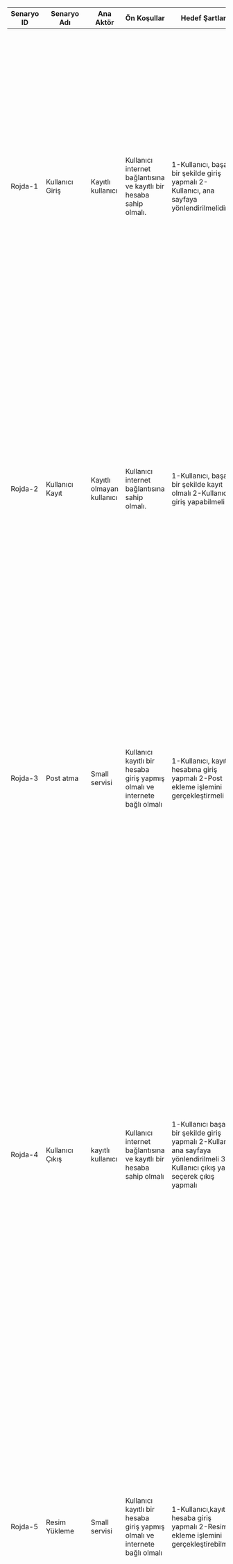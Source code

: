 | Senaryo ID | Senaryo Adı           | Ana Aktör                 | Ön Koşullar                                                                                                    | Hedef Şartlar                                                                                                                      | Ana Başarısı Senaryosu                                                                                                                                                                                                                                                                                                    | Genişlemeler                                                                                                                                                                                                                                                                                                                                                                                                                                                                                                                                                                                                                                                                                                                                                                                                                                                                                  |
|------------|-----------------------|---------------------------|----------------------------------------------------------------------------------------------------------------|------------------------------------------------------------------------------------------------------------------------------------|---------------------------------------------------------------------------------------------------------------------------------------------------------------------------------------------------------------------------------------------------------------------------------------------------------------------------|-----------------------------------------------------------------------------------------------------------------------------------------------------------------------------------------------------------------------------------------------------------------------------------------------------------------------------------------------------------------------------------------------------------------------------------------------------------------------------------------------------------------------------------------------------------------------------------------------------------------------------------------------------------------------------------------------------------------------------------------------------------------------------------------------------------------------------------------------------------------------------------------------|
| Rojda-1    | Kullanıcı Giriş       | Kayıtlı kullanıcı         | Kullanıcı internet bağlantısına ve kayıtlı bir hesaba sahip olmalı.                                            | 1-Kullanıcı, başarılı bir şekilde giriş yapmalı  2-Kullanıcı, ana sayfaya yönlendirilmelidir                                       | 1-Kullanıcı giriş yapma kısmına ulaşır  2-Kullanıcı adı ve şifre istenir  3-Kullanıcı adı ve şifre girilir  4-‘Giriş yapma’ butonuna basılır  5-Kullanıcı, sistem tarafından ana sayfaya yönlendirilir.                                                                                                                   | **1a:** 1-Kullanıcı internete bağlı değildir, giriş yapma kısmına ulaşamaz  2-Kullanıcı internete bağlanır.  3-Tekrar giriş yapma kısmına ulaşmayı dener ve ulaşır.  **1b:** 1-Kullanıcı, kullanıcı adı veya şifresini yanlış girer.  2-Sistem, kullanıcıyı hatalı giriş bilgileri konusunda uyarır.  3-Kullanıcı, doğru giriş bilgilerini girer ve tekrar giriş yapma butonuna tıklar.  **3a-4a:** 1-Kullanıcı adı ve şifre girilir.  2-Kayıtlı hesap bulunamadı uyarısı çıkar  3-Kullanıcı ‘Kayıt olma’ kısmına ulaşır  4-Gerekli bilgilerle kayıt olur.  5-Tekrar giriş yapar.  6-Sistem kullanıcıyı ana sayfaya yönlendirir.                                                                                                                                                                                                                                                              |
| Rojda-2    | Kullanıcı Kayıt       | Kayıtlı olmayan kullanıcı | Kullanıcı internet bağlantısına sahip olmalı.                                                                  | 1-Kullanıcı, başarılı bir şekilde kayıt olmalı  2-Kullanıcı giriş yapabilmeli                                                      | 1-Kullanıcı kayıt olma ekranına ulaşır  2-Kullanıcı adı ve şifre oluşturur  3-‘Kayıt olma’ butonuna basılır  4-Kullanıcı giriş yapma ekranına bilgilerini girer  5-Giriş yapar ve yeni kaydı oluşmuş olur                                                                                                                 | **1a:** 1-Kullanıcı internete bağlı değildir, kayıt olma ekranına ulaşamaz.  2-Kullanıcı internete bağlanır.  3-Tekrar kayıt olma ekranına ulaşmayı dener ve ulaşır.  **2a:** 1-Kullanıcı adı daha önce başkası tarafından alınmıştır.  2-Başka bir kullanıcı adı alır ve kayıt işlemini tamamlar.  **3a:** 1-Kullanıcı adı ve şifre girilir.  2-Bu üye zaten kayıtlı uyarısı çıkar.  3-Kullanıcı, giriş yapma ekranından giriş yapabilir.  **4a-5a:** 1-Kullanıcı giriş yapamaz.  2-Tekrar kayıt olma ekranına erişir ve kayıt olur.  3-Tekrar kayıt olma ekranına ulaşmayı dener ve ulaşır.                                                                                                                                                                                                                                                                                                 |
| Rojda-3    | Post atma             | Small servisi             | Kullanıcı kayıtlı bir hesaba giriş yapmış olmalı ve internete bağlı olmalı                                     | 1-Kullanıcı, kayıtlı hesabına giriş yapmalı  2-Post ekleme işlemini gerçekleştirmeli                                               | 1-Kullanıcı kayıtlı hesabına giriş yapar  2-Kullanıcı, post eklemek için ilgili butonuna basarak post ekleme işlemini yapar  3-Postu paylaşmak için ilgili butona basar  4-Postu paylaşır.                                                                                                                                | **1a:** 1-Kullanıcı internete bağlı değildir, giriş yapma ekranına ulaşamaz.  2-Kullanıcı internete bağlanır.  3-Tekrar giriş yapma ekranına ulaşmayı dener ve ulaşır.  **1b:** 1-Kayıtlı hesap bulunamaz.  2-Kullanıcı kayıt olma ekranına gider ve kayıt olur.  3-Giriş yapar.  **3a:** 1-İnternet bağlantısı yoktur.  2-İnternete bağlanır.  3-Tekrar tweeti paylaşır.  **1c:** 1-Kullanıcı, kullanıcı adı veya şifresini yanlış girer.  2-Sistem, kullanıcıyı hatalı giriş bilgileri konusunda uyarır.  3-Kullanıcı, doğru giriş bilgilerini girer ve tekrar giriş yapma butonuna tıklar.                                                                                                                                                                                                                                                                                                 |
| Rojda-4    | Kullanıcı Çıkış       | kayıtlı kullanıcı         | Kullanıcı internet bağlantısına ve kayıtlı bir hesaba sahip olmalı                                             | 1-Kullanıcı başarılı bir şekilde giriş yapmalı 2-Kullanıcı ana sayfaya yönlendirilmeli 3-Kullanıcı çıkış yap seçerek çıkış yapmalı | 1-Kullanıcı giriş yapma kısmına ulaşır. 2-Kullanıcı adı ve şifre istenir. 3-Kullanıcı adı ve şifre girilir. 4-’Giriş yapma’ butonuna basılır. 5-Kullanıcı,sistem tarafından ana sayfaya yönlendirilir. 6-’Çıkış yapma’ butonuna basılır. 7-Kullanıcı,sistem tarafından çıkış yapar ve giriş yapma ekranına yönlendirilir. | 1a: 1-Kullanıcı internete bağlı değildir, giriş yapma kısmına ulaşamaz. 2-Kullanıcı internete bağlanır. 3-Tekrar giriş yapma kısmına ulamayı dener ve ulaşır. 1b: 1-Kayıtlı hesap bulunamaz. 2-Kullanıcı kayıt alma ekranına gider ve kayıt olur. 3-Giriş yapar. 1c: 1-Kullanıcı adı veya şifresini yanlış girer. 2-Sistem kullanıcıyı hatalı giriş bilgileri konusunda uyarır. 3-Kullanıcı,doğru giriş bilgilerini girer ve tekrar giriş yapma butonuna tıklar. 3a-4a: 1-Kullanıcı adı ve şifre girilir. 2-Kayıtlı hesap bulunamadı uyarısı çıkar. 3-Kullanıcı ‘Kayıt olma’ kısmına ulaşır. 4-Gerekli bilgilerle kayıt olur. 5-Tekrar giriş yapar. 6-Sistem kullanıcıyı ana sayfaya yönlendirir. 6a-7a: 1-Kullanıcı internet bağlantı hatası yaşar,çıkış yapamaz 2-Kullanıcı internete bağlanır. 3-Tekrar çıkış yapma butonuna tıklar. 4-Sistem,kullanıcıyı giriş yapma ekranına yönlendirir |
| Rojda-5    | Resim Yükleme         | Small servisi             | Kullanıcı kayıtlı bir hesaba giriş yapmış olmalı ve internete bağlı olmalı                                     | 1-Kullanıcı,kayıtlı hesaba giriş yapmalı 2-Resim ekleme işlemini gerçekleştirebilmeli                                              | 1-Kullanıcı kayıtlı hesabına giriş yapar. 2-Kullanıcı, resim eklemek için ilgili butona basarak resim ekleme işlemini yapar 3-Resmi paylaşmak için ilgili butona basar 4-Resmi paylaşır.                                                                                                                                  | 1a: 1-Kullanıcı internete bağlı değildir,giriş yapma ekranına ulaşamaz. 2-Kullanıcı internete bağlanır. 3-Tekrar giriş yapma ekranına ulaşmayı dener ve ulaşır. 1b: 1-Kayıtlı hesap bulunamaz. 2-Kullanıcı kayıt alma ekranına gider ve kayıt olur. 3-Giriş yapar. 1c: 1-Kullanıcı adı veya şifresini yanlış girer. 2-Sistem kullanıcıyı hatalı giriş bilgileri konusunda uyarır. 3-Kullanıcı,doğru giriş bilgilerini girer ve tekrar giriş yapma butonuna tıklar. 3a-4a: 1-İnternet bağlantısı yoktur. 2-İnternete bağlanır. 3-Tekrar tweeti paylaşır.                                                                                                                                                                                                                                                                                                                                       |
| Rojda-6    | Post güncelleme       | Small servisi             | Kullanıcı kayıtlı bir hesaba giriş yapmış olmalı ve hesabında atılmış bir post olmalı                          | 1-Kullanıcı, kayıtlı hesabına giriş yapmalı  2-Postu güncelleme işlemini gerçekleştirmeli                                          | 1-Kullanıcı kayıtlı hesabına giriş yapar  2-Kullanıcı, güncellemek istediği posta tıklar  3-Postu günceller  4-Post, güncel haliyle tekrar yayınlanır                                                                                                                                                                     | **1a:** 1-Kullanıcı internete bağlı değildir, giriş yapma ekranına ulaşamaz.  2-Kullanıcı internete bağlanır.  3-Tekrar giriş yapma ekranına ulaşmayı dener ve ulaşır.  **1b:** 1-Kayıtlı hesap bulunamaz.  2-Kullanıcı kayıt olma ekranına gider ve kayıt olur.  3-Giriş yapar.  **1c:** 1-Kullanıcı, kullanıcı adı veya şifresini yanlış girer.  2-Sistem, kullanıcıyı hatalı giriş bilgileri konusunda uyarır.  3-Kullanıcı, doğru giriş bilgilerini girer ve tekrar giriş yapma butonuna tıklar.  **2a-3a:** 1-Kullanıcı tweetini düzenlemeye çalışırken tweet daha önce silinmiş olabilir.  2-Kullanıcı yeni bir tweet atar.  **4a:** 1-İnternet bağlantı kopukluğu yaşanır.  2-Güncelleme işlemi gerçekleştirilemez.  3-Kullanıcı, internete bağlanıp tekrar güncelleme işlemini yapar.                                                                                                 |
| Rojda-7    | Video Yükleme         | Small servisi             | Kullanıcı kayıtlı bir hesaba giriş yapmış olmalı ve internete bağlı olmalı                                     | 1-Kullanıcı,kayıtlı hesaba giriş yapmalı 2-Video yükleme işlemini gerçekleştirebilmeli                                             | 1-Kullanıcı kayıtlı hesabına giriş yapar. 2-Kullanıcı, video eklemek için ilgili butona basarak video ekleme işlemini yapar 3-Videoyu paylaşmak için ilgili butona basar 4-Videoyu paylaşır.                                                                                                                              | 1a: 1-Kullanıcı internete bağlı değildir,giriş yapma ekranına ulaşamaz. 2-Kullanıcı internete bağlanır. 3-Tekrar giriş yapma ekranına ulaşmayı dener ve ulaşır. 1b: 1-Kayıtlı hesap bulunamaz. 2-Kullanıcı kayıt alma ekranına gider ve kayıt olur. 3-Giriş yapar. 1c: 1-Kullanıcı adı veya şifresini yanlış girer. 2-Sistem kullanıcıyı hatalı giriş bilgileri konusunda uyarır. 3-Kullanıcı,doğru giriş bilgilerini girer ve tekrar giriş yapma butonuna tıklar. 3a-4a: 1-İnternet bağlantısı yoktur. 2-İnternete bağlanır. 3-Tekrar tweeti paylaşır.                                                                                                                                                                                                                                                                                                                                       |
| Rojda-8    | Post silme            | Small servisi             | Kullanıcı kayıtlı bir hesaba giriş yapmış olmalı ve hesabında atılmış bir post olmalı                          | 1-Kullanıcı, kayıtlı hesabına giriş yapmalı  2-Silmek istediği postu seçerek silmeli                                               | 1-Kullanıcı kayıtlı hesabına giriş yapar  2-Kullanıcı, silmek istediği postu seçer  3-Postu silme tuşuna basar  4-Post hesaptan silinir ve artık gözükmez                                                                                                                                                                 | **1a:** 1-Kullanıcı internete bağlı değildir, giriş yapma ekranına ulaşamaz.  2-Kullanıcı internete bağlanır.  3-Tekrar giriş yapma ekranına ulaşmayı dener ve ulaşır.  **1b:** 1-Kayıtlı hesap bulunamaz.  2-Kullanıcı kayıt olma ekranına gider ve kayıt olur.  3-Giriş yapar.  **1c:** 1-Kullanıcı, kullanıcı adı veya şifresini yanlış girer.  2-Sistem, kullanıcıyı hatalı giriş bilgileri konusunda uyarır.  3-Kullanıcı, doğru giriş bilgilerini girer ve tekrar giriş yapma butonuna tıklar.  **2a:** 1-Kullanıcının sileceği tweet zaten silinmiş olabilir.  2-İşlem önceden tamamlanmış olur.  **2a-4a:** 1-İnternet bağlantı kopukluğu yaşanır.  2-Tweeti silme işlemi gerçekleştirilemez.  3-Kullanıcı, internete bağlanıp silme işlemini tekrarlar.                                                                                                                              |